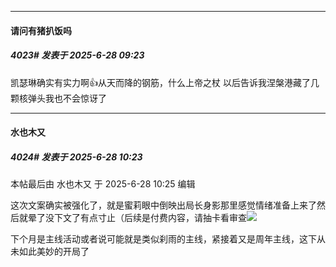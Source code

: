 ﻿
*****

####  请问有猪扒饭吗  
##### 4023#       发表于 2025-6-28 09:23

凯瑟琳确实有实力啊👍从天而降的钢筋，什么上帝之杖
以后告诉我涅槃港藏了几颗核弹头我也不会惊讶了


*****

####  水也木又  
##### 4024#       发表于 2025-6-28 10:23

 本帖最后由 水也木又 于 2025-6-28 10:25 编辑 

这次文案确实被强化了，就是蜜莉眼中倒映出局长身影那里感觉情绪准备上来了然后就晕了没下文了有点寸止（后续是付费内容，请抽卡看审查<img src="https://static.stage1st.com/image/smiley/face2017/067.png" referrerpolicy="no-referrer">

下个月是主线活动或者说可能就是类似刹雨的主线，紧接着又是周年主线，这下从未如此美妙的开局了

